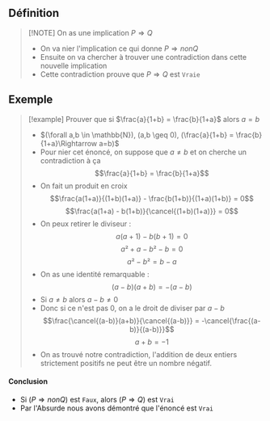 ## Définition

> [!NOTE] On as une implication $P \Rightarrow Q$
> - On va nier l'implication ce qui donne $P \Rightarrow nonQ$
> - Ensuite on va chercher à trouver une contradiction dans cette nouvelle implication
> - Cette contradiction prouve que $P \Rightarrow Q$ est ``Vraie``

## Exemple

> [!example] Prouver que si $\frac{a}{1+b} = \frac{b}{1+a}$ alors $a=b$
> - $(\forall a,b \in \mathbb{N}), (a,b \geq 0), (\frac{a}{1+b} = \frac{b}{1+a}\Rightarrow a=b)$
> - Pour nier cet énoncé, on suppose que $a \neq b$ et on cherche un contradiction à ça
> $$\frac{a}{1+b} = \frac{b}{1+a}$$
> - On fait un produit en croix
> $$\frac{a(1+a)}{(1+b)(1+a)} - \frac{b(1+b)}{(1+a)(1+b)} = 0$$
>  $$\frac{a(1+a) - b(1+b)}{\cancel{(1+b)(1+a)}} = 0$$
>  - On peux retirer le diviseur :
> $$a(a+1) - b(b+1) = 0$$
> $$a²+a - b²-b = 0$$
> $$a²-b² = b-a$$
> - On as une identité remarquable :
> $$(a-b)(a+b) = -(a-b)$$
> - Si $a \neq b$  alors $a-b \neq 0$
> - Donc si ce n'est pas 0, on a le droit de diviser par $a-b$
> $$\frac{\cancel{(a-b)}(a+b)}{\cancel{(a-b)}} = -\cancel{\frac{(a-b)}{(a-b)}}$$
> $${a+b} = -1$$
> - On as trouvé notre contradiction, l'addition de deux entiers strictement positifs ne peut être un nombre négatif.

#### Conclusion
- Si $(P \Rightarrow nonQ)$ est ``Faux``, alors $(P \Rightarrow Q)$ est `Vrai`
- Par l'Absurde nous avons démontré que l'énoncé est `Vrai`